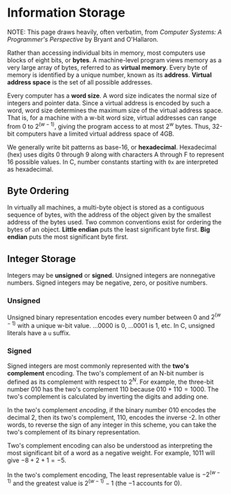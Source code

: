 # Information Storage

NOTE: This page draws heavily, often verbatim, from _Computer Systems: A
Programmer's Perspective_ by Bryant and O'Hallaron.

Rather than accessing individual bits in memory, most computers use blocks of
eight bits, or **bytes**. A machine-level program views memory as a very large
array of bytes, referred to as **virtual memory**. Every byte of memory is
identified by a unique number, known as its **address**. **Virtual address
space** is the set of all possible addresses.

Every computer has a **word size**. A word size indicates the normal size of
integers and pointer data. Since a virtual address is encoded by such a word,
word size determines the maximum size of the virtual address space. That is, for
a machine with a w-bit word size, virtual addresses can range from $0$ to
$2^{(w-1)}$, giving the program access to at most $2^w$ bytes. Thus, 32-bit
computers have a limited virtual address space of 4GB.

We generally write bit patterns as base-16, or **hexadecimal**. Hexadecimal
(hex) uses digits 0 through 9 along with characters A through F to represent 16
possible values. In C, number constants starting with `0x` are interpreted as
hexadecimal.

## Byte Ordering

In virtually all machines, a multi-byte object is stored as a contiguous
sequence of bytes, with the address of the object given by the smallest address
of the bytes used. Two common conventions exist for ordering the bytes of an
object. **Little endian** puts the least significant byte first. **Big endian**
puts the most significant byte first.

## Integer Storage

Integers may be **unsigned** or **signed**. Unsigned integers are nonnegative
numbers. Signed integers may be negative, zero, or positive numbers.

### Unsigned

Unsigned binary representation encodes every number between $0$ and
$2^{(w - 1)}$ with a unique w-bit value. …0000 is 0, …0001 is 1, etc. In C,
unsigned literals have a `u` suffix.

### Signed

Signed integers are most commonly represented with the **two's complement**
encoding. The two's complement of an N-bit number is defined as its complement
with respect to $2^N$. For example, the three-bit number 010 has the two's
complement 110 because $010 + 110 = 1000$. The two's complement is calculated by
inverting the digits and adding one.

In the two's complement _encoding_, if the binary number 010 encodes the decimal
2, then its two's complement, 110, encodes the inverse -2. In other words, to
reverse the sign of any integer in this scheme, you can take the two's
complement of its binary representation.

Two's complement encoding can also be understood as interpreting the most
significant bit of a word as a negative weight. For example, $1011$ will give
$-8 + 2 + 1 = -5$.

In the two's complement encoding, The least representable value is $-2^{(w-1)}$
and the greatest value is $2^{(w-1)} - 1$ (the $-1$ accounts for $0$).
